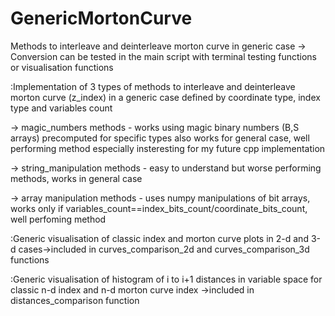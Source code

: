 # GenericMortonCurve
 Methods to interleave and deinterleave morton curve in generic case
 -> Conversion can be tested in the main script with terminal testing functions or visualisation functions




:Implementation of 3 types of methods to interleave and deinterleave morton curve (z_index) in a generic case defined by coordinate type, index type and variables count

-> magic_numbers methods - works using magic binary numbers (B,S arrays) precomputed for specific types also works for general case, well performing method especially insteresting for my future cpp implementation

-> string_manipulation methods - easy to understand but worse performing methods, works in general case

-> array manipulation methods - uses numpy manipulations of bit arrays, works only if variables_count==index_bits_count/coordinate_bits_count, well perfoming method




:Generic visualisation of classic index and morton curve plots in 2-d and 3-d cases->included in curves_comparison_2d and curves_comparison_3d functions




:Generic visualisation of histogram of i to i+1 distances in variable space for classic n-d index and n-d morton curve index ->included in distances_comparison function
